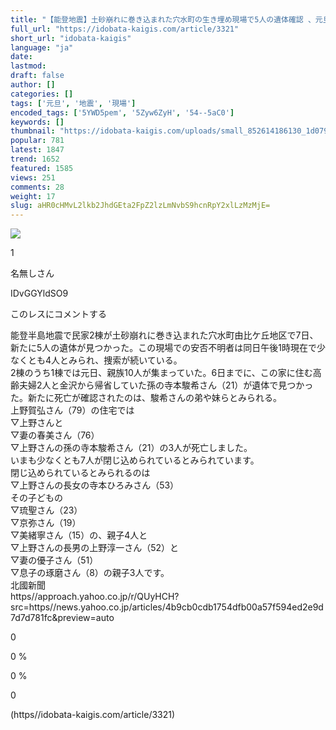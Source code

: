 ```yaml
---
title: "【能登地震】土砂崩れに巻き込まれた穴水町の生き埋め現場で5人の遺体確認 、元旦で親族10人で集まっていた"
full_url: "https://idobata-kaigis.com/article/3321"
short_url: "idobata-kaigis"
language: "ja"
date: 
lastmod: 
draft: false
author: []
categories: []
tags: ['元旦', '地震', '現場']
encoded_tags: ['5YWD5pem', '5Zyw6ZyH', '54--5aC0']
keywords: []
thumbnail: "https://idobata-kaigis.com/uploads/small_852614186130_1d079655cc.jpg"
popular: 781
latest: 1847
trend: 1652
featured: 1585
views: 251
comments: 28
weight: 17
slug: aHR0cHMvL2lkb2JhdGEta2FpZ2lzLmNvbS9hcnRpY2xlLzMzMjE=
---
```


![](https://idobata-kaigis.com/uploads/small_852614186130_1d079655cc.jpg)

<div><p class='text-pink-100 text-sm'><p class='mr-2'>1</p><p class='mr-2'>名無しさん</p><p class='hidden xlinline-block'>IDvGGYldSO9</p></p><p class='flex items-center text-gray-400'><p class='text-xs mdtext-sm hovercursor-pointer'>このレスにコメントする</p></p><p class='flex px-2 lgpx-8'><p class='tracking-wide break-all text-base lgtext-lg'>能登半島地震で民家2棟が土砂崩れに巻き込まれた穴水町由比ケ丘地区で7日、新たに5人の遺体が見つかった。この現場での安否不明者は同日午後1時現在で少なくとも4人とみられ、捜索が続いている。<br> 2棟のうち1棟では元日、親族10人が集まっていた。6日までに、この家に住む高齢夫婦2人と金沢から帰省していた孫の寺本駿希さん（21）が遺体で見つかった。新たに死亡が確認されたのは、駿希さんの弟や妹らとみられる。<br>上野賀弘さん（79）の住宅では<br>▽上野さんと<br>▽妻の春美さん（76）<br>▽上野さんの孫の寺本駿希さん（21）の3人が死亡しました。<br>いまも少なくとも7人が閉じ込められているとみられています。<br>閉じ込められているとみられるのは<br>▽上野さんの長女の寺本ひろみさん（53）<br>その子どもの<br>▽琉聖さん（23）<br>▽京弥さん（19）<br>▽美緒寧さん（15）の、親子4人と<br>▽上野さんの長男の上野淳一さん（52）と<br>▽妻の優子さん（51）<br>▽息子の琢磨さん（8）の親子3人です。<br>北國新聞<br>https//approach.yahoo.co.jp/r/QUyHCH?src=https//news.yahoo.co.jp/articles/4b9cb0cdb1754dfb00a57f594ed2e9d7d7d781fc&preview=auto<br></p></p><p class='flex items-center mr-2 hovercursor-pointer'><p class='pl-1 text-sm mdtext-base'>0</p></p><p class=' w-full h-full bg-gray-200 absolute '></p><p class='text-white text-xs text-center'>0 %</p><p class='text-white text-xs text-center'>0 %</p><p class='flex items-center mr-2 hovercursor-pointer'><p class='pl-1 text-sm mdtext-base'>0</p></p></div>

(https//idobata-kaigis.com/article/3321)
